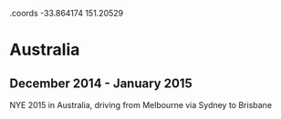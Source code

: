 .coords -33.864174 151.20529

# Australia
## December 2014 - January 2015

NYE 2015 in Australia, driving from Melbourne via Sydney to Brisbane
